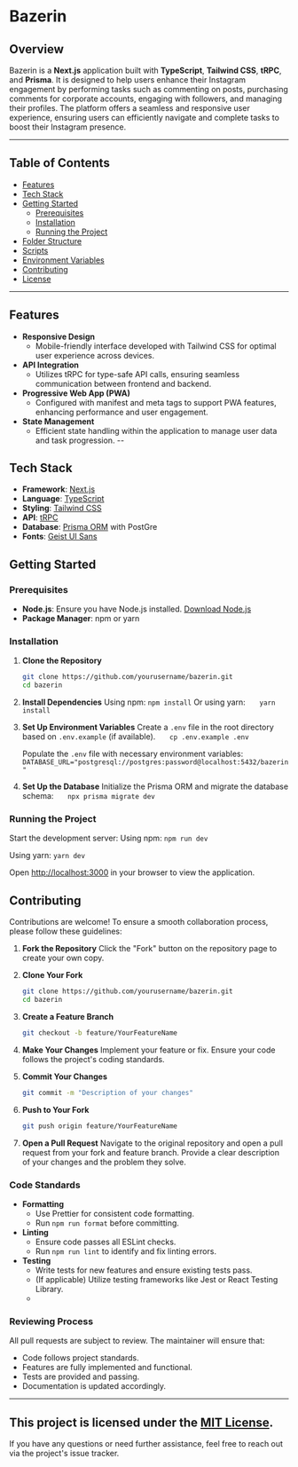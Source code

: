 # Bazerin

## Overview


Bazerin is a **Next.js** application built with **TypeScript**, **Tailwind CSS**, **tRPC**, and **Prisma**. It is designed to help users enhance their Instagram engagement by performing tasks such as commenting on posts, purchasing comments for corporate accounts, engaging with followers, and managing their profiles. The platform offers a seamless and responsive user experience, ensuring users can efficiently navigate and complete tasks to boost their Instagram presence.

---

## Table of Contents

- [Features](#features)
- [Tech Stack](#tech-stack)
- [Getting Started](#getting-started)
  - [Prerequisites](#prerequisites)
  - [Installation](#installation)
  - [Running the Project](#running-the-project)
- [Folder Structure](#folder-structure)
- [Scripts](#scripts)
- [Environment Variables](#environment-variables)
- [Contributing](#contributing)
- [License](#license)
---
## Features

- **Responsive Design**
  - Mobile-friendly interface developed with Tailwind CSS for optimal user experience across devices.
- **API Integration**
  - Utilizes tRPC for type-safe API calls, ensuring seamless communication between frontend and backend.
- **Progressive Web App (PWA)**
  - Configured with manifest and meta tags to support PWA features, enhancing performance and user engagement.
- **State Management**
  - Efficient state handling within the application to manage user data and task progression.
--
## Tech Stack
- **Framework**: [Next.js](https://nextjs.org/)
- **Language**: [TypeScript](https://www.typescriptlang.org/)
- **Styling**: [Tailwind CSS](https://tailwindcss.com/)
- **API**: [tRPC](https://trpc.io/)
- **Database**: [Prisma ORM](https://www.prisma.io/) with PostGre
- **Fonts**: [Geist UI Sans](https://github.com/geist-org/geist-ui)
## Getting Started
### Prerequisites
- **Node.js**: Ensure you have Node.js installed. [Download Node.js](https://nodejs.org/)
- **Package Manager**: npm or yarn
### Installation

1. **Clone the Repository**

   ```bash
   git clone https://github.com/yourusername/bazerin.git
   cd bazerin
   ```

2. **Install Dependencies**
   Using npm:   ```npm install```
   Or using yarn: ```   yarn install```
3. **Set Up Environment Variables**
   Create a `.env` file in the root directory based on `.env.example` (if available).
   ```   cp .env.example .env```
   
   Populate the `.env` file with necessary environment variables:
   ```DATABASE_URL="postgresql://postgres:password@localhost:5432/bazerin"```
4. **Set Up the Database**
   Initialize the Prisma ORM and migrate the database schema:
   ```   npx prisma migrate dev```
   
### Running the Project
Start the development server:
Using npm:
```npm run dev```

Using yarn:
```yarn dev```

Open [http://localhost:3000](http://localhost:3000) in your browser to view the application.

## Contributing
Contributions are welcome! To ensure a smooth collaboration process, please follow these guidelines:
1. **Fork the Repository**
   Click the "Fork" button on the repository page to create your own copy.
2. **Clone Your Fork**

   ```bash
   git clone https://github.com/yourusername/bazerin.git
   cd bazerin
   ```
3. **Create a Feature Branch**

   ```bash
   git checkout -b feature/YourFeatureName
   ```
4. **Make Your Changes**
   Implement your feature or fix. Ensure your code follows the project's coding standards.
   
5. **Commit Your Changes**

   ```bash
   git commit -m "Description of your changes"
   ```

6. **Push to Your Fork**

   ```bash
   git push origin feature/YourFeatureName
   ```

7. **Open a Pull Request**
   Navigate to the original repository and open a pull request from your fork and feature branch. Provide a clear description of your changes and the problem they solve.
### Code Standards
- **Formatting**
  - Use Prettier for consistent code formatting.
  - Run `npm run format` before committing.
- **Linting**
  - Ensure code passes all ESLint checks.
  - Run `npm run lint` to identify and fix linting errors.
- **Testing**
  - Write tests for new features and ensure existing tests pass.
  - (If applicable) Utilize testing frameworks like Jest or React Testing Library.
  - 
### Reviewing Process
All pull requests are subject to review. The maintainer will ensure that:

- Code follows project standards.
- Features are fully implemented and functional.
- Tests are provided and passing.
- Documentation is updated accordingly.
---
This project is licensed under the [MIT License](LICENSE).
---
If you have any questions or need further assistance, feel free to reach out via the project's issue tracker.
